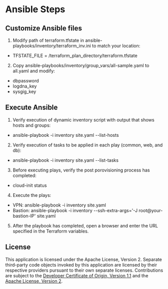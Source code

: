 # Ansible Steps

## Customize Ansible files 

1. Modify path of terraform.tfstate in ansible-playbooks/inventory/terraform_inv.ini to match your location:
- TFSTATE_FILE = /terraform_plan_directory/terraform.tfstate

2. Copy ansible-playbooks/inventory/group_vars/all-sample.yaml to all.yaml and modify:
- dbpassword
- logdna_key
- sysgig_key 


## Execute Ansible

1. Verify execution of dynamic inventory script with output that shows hosts and groups:
- ansible-playbook -i inventory site.yaml --list-hosts

2. Verify execution of tasks to be applied in each play (common, web, and db):
- ansible-playbook -i inventory site.yaml --list-tasks 

3. Before executing plays, verify the post porovisioning process has completed:
- cloud-init status

4. Execute the plays:
- VPN:  ansible-playbook -i inventory site.yaml
- Bastion:  ansible-playbook -i inventory --ssh-extra-args='-J root@your-bastion-IP' site.yaml

5. After the playbook has completed, open a browser and enter the URL specified in the Terraform variables.

## License

This application is licensed under the Apache License, Version 2.  Separate third-party code objects invoked by this application are licensed by their respective providers pursuant to their own separate licenses.  Contributions are subject to the [Developer Certificate of Origin, Version 1.1](https://developercertificate.org/) and the [Apache License, Version 2](https://www.apache.org/licenses/LICENSE-2.0.txt).
